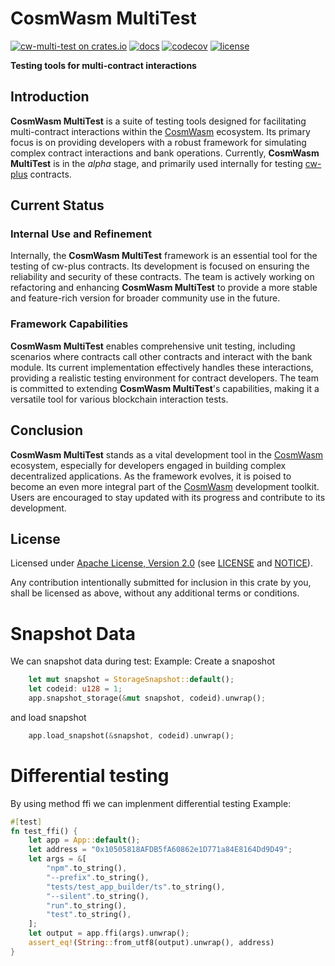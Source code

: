 # CosmWasm MultiTest

[![cw-multi-test on crates.io][crates-badge]][crates-url]
[![docs][docs-badge]][docs-url]
[![codecov][codecov-badge]][codecov-url]
[![license][apache-badge]][apache-url]

[crates-badge]: https://img.shields.io/crates/v/cw-multi-test.svg
[crates-url]: https://crates.io/crates/cw-multi-test
[docs-badge]: https://docs.rs/cw-multi-test/badge.svg
[docs-url]: https://docs.rs/cw-multi-test
[codecov-badge]: https://codecov.io/gh/CosmWasm/cw-multi-test/branch/main/graph/badge.svg?token=IYY72ZVS3X
[codecov-url]: https://codecov.io/gh/CosmWasm/cw-multi-test
[apache-badge]: https://img.shields.io/badge/License-Apache%202.0-blue.svg
[apache-url]: LICENSE
[notice-url]: NOTICE

**Testing tools for multi-contract interactions**

## Introduction

**CosmWasm MultiTest** is a suite of testing tools designed for facilitating multi-contract
interactions within the [CosmWasm](https://github.com/CosmWasm) ecosystem.
Its primary focus is on providing developers with a robust framework for simulating
complex contract interactions and bank operations. Currently, **CosmWasm MultiTest**
is in the _alpha_ stage, and primarily used internally for testing
[cw-plus](https://github.com/CosmWasm/cw-plus) contracts.

## Current Status

### Internal Use and Refinement

Internally, the **CosmWasm MultiTest** framework is an essential tool for the
testing of cw-plus contracts. Its development is focused on ensuring the reliability
and security of these contracts. The team is actively working on refactoring and enhancing
**CosmWasm MultiTest** to provide a more stable and feature-rich version for broader
community use in the future.

### Framework Capabilities

**CosmWasm MultiTest** enables comprehensive unit testing, including scenarios where contracts
call other contracts and interact with the bank module. Its current implementation
effectively handles these interactions, providing a realistic testing environment for contract developers.
The team is committed to extending **CosmWasm MultiTest**'s capabilities, making it a versatile tool
for various blockchain interaction tests.

## Conclusion

**CosmWasm MultiTest** stands as a vital development tool in
the [CosmWasm](https://github.com/CosmWasm) ecosystem, especially for developers engaged
in building complex decentralized applications. As the framework evolves, it is poised to become
an even more integral part of the [CosmWasm](https://github.com/CosmWasm) development toolkit.
Users are encouraged to stay updated with its progress and contribute to its development.

## License

Licensed under [Apache License, Version 2.0](https://www.apache.org/licenses/LICENSE-2.0)
(see [LICENSE][apache-url] and [NOTICE][notice-url]).

Any contribution intentionally submitted for inclusion in this crate by you,
shall be licensed as above, without any additional terms or conditions.

# Snapshot Data
We can snapshot data during test:
Example:
Create a snaposhot
```rust
    let mut snapshot = StorageSnapshot::default();
    let codeid: u128 = 1;
    app.snapshot_storage(&mut snapshot, codeid).unwrap();
```
and load snapshot
```rust
    app.load_snapshot(&snapshot, codeid).unwrap();
```

# Differential testing
By using method ffi we can implenment differential testing
Example:
```rust
#[test]
fn test_ffi() {
    let app = App::default();
    let address = "0x10505818AFDB5fA60862e1D771a84E8164Dd9D49";
    let args = &[
        "npm".to_string(),
        "--prefix".to_string(),
        "tests/test_app_builder/ts".to_string(),
        "--silent".to_string(),
        "run".to_string(),
        "test".to_string(),
    ];
    let output = app.ffi(args).unwrap();
    assert_eq!(String::from_utf8(output).unwrap(), address)
}
```




